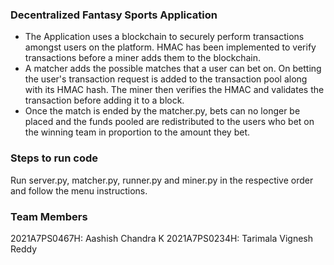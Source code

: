 ### Decentralized Fantasy Sports Application
- The Application uses a blockchain to securely perform transactions amongst users on the platform. HMAC has been implemented to verify transactions before a miner adds them to the blockchain.
- A matcher adds the possible matches that a user can bet on. On betting the user's transaction request is added to the transaction pool along with its HMAC hash. The miner then verifies the HMAC and validates the transaction before adding it to a block.
- Once the match is ended by the matcher.py, bets can no longer be placed and the funds pooled are redistributed to the users who bet on the winning team in proportion to the amount they bet.

### Steps to run code
Run server.py, matcher.py, runner.py and miner.py in the respective order and follow the menu instructions.

### Team Members
2021A7PS0467H: Aashish Chandra K
2021A7PS0234H: Tarimala Vignesh Reddy

  

